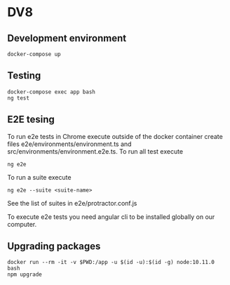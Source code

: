 # DV8

## Development environment
```
docker-compose up
```
## Testing
```
docker-compose exec app bash
ng test
```

## E2E tesing
To run e2e tests in Chrome execute outside of the docker container 
create files e2e/environments/environment.ts and src/environments/environment.e2e.ts.
To run all test execute
```
ng e2e
```

To run a suite execute
```
ng e2e --suite <suite-name>
```
See the list of suites in e2e/protractor.conf.js

To execute e2e tests you need angular cli to be installed globally on our computer.

## Upgrading packages
```
docker run --rm -it -v $PWD:/app -u $(id -u):$(id -g) node:10.11.0 bash
npm upgrade
```